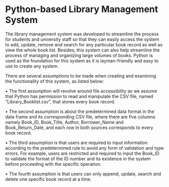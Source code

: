 # Python-based Library Management System
The library management system was developed to streamline the process for students and university staff so that they can easily access the system to add, update, remove and search for any particular book record as well as view the whole book list. Besides, this system can also help streamline the process of managing and organizing large volumes of books. Python is used as the foundation for this system as it is layman-friendly and easy to use to create any system.

There are several assumptions to be made when creating and examining the functionality of this system, as listed below: 

•	The first assumption will revolve around file accessibility as we assume that Python has permission to read and manipulate the CSV file, named “Library_Booklist.csv”, that stores every book record.

•	The second assumption is about the predetermined data format in the data frame and its corresponding CSV file, where there are five columns namely Book_ID, Book_Title, Author, Borrower_Name and Book_Return_Date, and each row in both sources corresponds to every book record. 

•	The third assumption is that users are required to input information according to the predetermined rule to avoid any form of validation and type errors. For example, users are restricted and required to input the Book_ID to validate the format of the ID number and its existence in the system before proceeding with the specific operation.

•	The fourth assumption is that users can only append, update, search and delete one specific book record at a time. 
